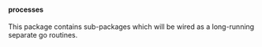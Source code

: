 #### processes
This package contains sub-packages which will be wired as a long-running separate go routines.
